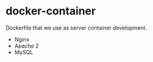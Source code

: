 # docker-container
Dockerfile that we use as server container development.

- Nginx
- Apache 2
- MySQL
